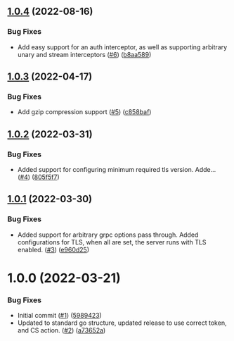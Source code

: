 ## [1.0.4](https://github.com/catalystsquad/grpc-base-go/compare/v1.0.3...v1.0.4) (2022-08-16)


### Bug Fixes

* Add easy support for an auth interceptor, as well as supporting arbitrary unary and stream interceptors ([#6](https://github.com/catalystsquad/grpc-base-go/issues/6)) ([b8aa589](https://github.com/catalystsquad/grpc-base-go/commit/b8aa58965e49f475858842e9f4ea9116b478329b))

## [1.0.3](https://github.com/catalystsquad/grpc-base-go/compare/v1.0.2...v1.0.3) (2022-04-17)


### Bug Fixes

* Add gzip compression support ([#5](https://github.com/catalystsquad/grpc-base-go/issues/5)) ([c858baf](https://github.com/catalystsquad/grpc-base-go/commit/c858baf16f5d9c172d1ea48111497b496a4aae58))

## [1.0.2](https://github.com/catalystsquad/grpc-base-go/compare/v1.0.1...v1.0.2) (2022-03-31)


### Bug Fixes

* Added support for configuring minimum required tls version. Adde… ([#4](https://github.com/catalystsquad/grpc-base-go/issues/4)) ([805f5f7](https://github.com/catalystsquad/grpc-base-go/commit/805f5f7e45989e28dd937dfee15c9b4f8cfb402a))

## [1.0.1](https://github.com/catalystsquad/grpc-base-go/compare/v1.0.0...v1.0.1) (2022-03-30)


### Bug Fixes

* Added support for arbitrary grpc options pass through. Added configurations for TLS, when all are set, the server runs with TLS enabled. ([#3](https://github.com/catalystsquad/grpc-base-go/issues/3)) ([e960d25](https://github.com/catalystsquad/grpc-base-go/commit/e960d252f56968448aeb0478b97f6ed07e2858c7))

# 1.0.0 (2022-03-21)


### Bug Fixes

* Initial commit ([#1](https://github.com/catalystsquad/grpc-base-go/issues/1)) ([5989423](https://github.com/catalystsquad/grpc-base-go/commit/59894235b8eed58d6223cafdd9ffe2102a2feaff))
* Updated to standard go structure, updated release to use correct token, and CS action. ([#2](https://github.com/catalystsquad/grpc-base-go/issues/2)) ([a73652a](https://github.com/catalystsquad/grpc-base-go/commit/a73652a1e9c76aa6d5ce05f822d2f8d3c7093929))

